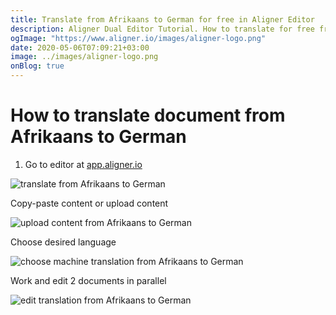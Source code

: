```yaml
---
title: Translate from Afrikaans to German for free in Aligner Editor
description: Aligner Dual Editor Tutorial. How to translate for free from Afrikaans to German. Aligner is multilingual document management platform. 
ogImage: "https://www.aligner.io/images/aligner-logo.png"
date: 2020-05-06T07:09:21+03:00
image: ../images/aligner-logo.png
onBlog: true
---
```


# How to translate document from Afrikaans to German

1. Go to editor at [app.aligner.io](https://app.aligner.io "Aligner App web page")

![translate from Afrikaans to German](../aligner-blank-editor.png "translate from Afrikaans to German")

Copy-paste content or upload content

![upload content from Afrikaans to German](../aligner-uploaded-document.png "upload content from Afrikaans to German")

Choose desired language

![choose machine translation from Afrikaans to German](../aligner-language-dropdown.png "choose machine translation from Afrikaans to German")

Work and edit 2 documents in parallel

![edit translation from Afrikaans to German](../aligner-double-sitded-editor.png "edit translation from Afrikaans to German")

